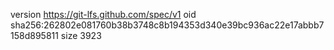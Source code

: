 version https://git-lfs.github.com/spec/v1
oid sha256:262802e081760b38b3748c8b194353d340e39bc936ac22e17abbb7158d895811
size 3923

